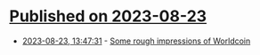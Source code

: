 # [Published on 2023-08-23](index.md)

* [2023-08-23, 13:47:31](https://lobste.rs/s/mkwany/some_rough_impressions_worldcoin) - [Some rough impressions of Worldcoin](https://blog.cryptographyengineering.com/2023/08/21/some-rough-impressions-of-worldcoin/)
